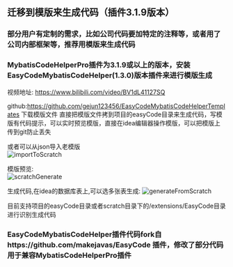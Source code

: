 ## 迁移到模版来生成代码（插件3.1.9版本）

### 部分用户有定制的需求，比如公司代码要加特定的注释等，或者用了公司内部框架等，推荐用模版来生成代码

### MybatisCodeHelperPro插件为3.1.9或以上的版本，安装EasyCodeMybatisCodeHelper(1.3.0)版本插件来进行模版生成

视频地址: https://www.bilibili.com/video/BV1dL41127SQ  

github:https://github.com/gejun123456/EasyCodeMybatisCodeHelperTemplates 下载模版文件
直接把模版文件拷到项目的easyCode目录来生成代码，写模版有代码提示，可以实时预览模版，直接在idea编辑器操作模版，可以把模版上传到git防止丢失  


或者可以从json导入老模版   
![importToScratch](https://images.brucege.com/importToScratch.png)

模版预览:    
![scratchGenerate](https://images.brucege.com/scrachGenerate.gif)

生成代码,在idea的数据库表上,可以选多张表生成:
![generateFromScratch](https://images.brucege.com/generateFromScratch.png)

目前支持项目的easyCode目录或者scratch目录下的/extensions/EasyCode目录进行识别生成代码

### EasyCodeMybatisCodeHelper插件代码fork自https://github.com/makejavas/EasyCode 插件，修改了部分代码用于兼容MybatisCodeHelperPro插件



